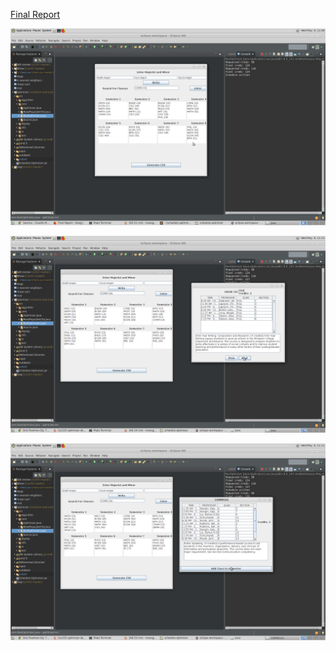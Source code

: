 [Final Report](https://docs.google.com/document/d/1bXywm_GGtxdDI4nk7eCkYyqX5XUPRx5qLA2jnH3ZYCY/edit?usp=sharing)

![Schedule](imgs/schedule.png)

![Options](imgs/options.png)

![Search](imgs/search.png)